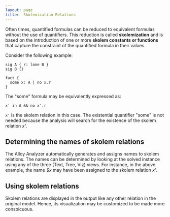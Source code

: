 ```yaml
---
layout: page
title:  Skolemization Relations
---
```



Often times, quantified formulas can be reduced to equivalent formulas without the use of quantifiers. This reduction is called **skolemization** and is based on the introduction of one or more **skolem constants or functions** that capture the constraint of the quantified formula in their values.

Consider the following example:

	sig A { r: lone B }
	sig B {}

	fact {
	  some x: A | no x.r
	}

The "some" formula may be equivalently expressed as:

	x' in A && no x'.r

`x'` is the skolem relation in this case. The existential quantifier "some" is not needed because the analysis will search for the existence of the skolem relation _x'_.

## Determining the names of skolem relations

The Alloy Analyzer automatically generates and assigns names to skolem relations. The names can be determined by looking at the solved instance using any of the three (Text, Tree, Viz) views. For instance, in the above example, the name _$x_ may have been assigned to the skolem relation _x'_.

## Using skolem relations

Skolem relations are displayed in the output like any other relation in the original model. Hence, its visualization may be customized to be made more conspicuous.
